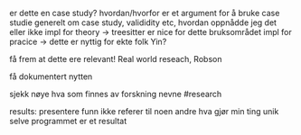 
er dette en case study?
hvordan/hvorfor er et argument for å bruke case studie
generelt om case study, valididity etc, hvordan oppnådde jeg det eller ikke
impl for theory -> treesitter er nice for dette bruksområdet
impl for pracice -> dette er nyttig for ekte folk
Yin?

få frem at dette ere relevant!
Real world reseach, Robson

få dokumentert nytten

sjekk nøye hva som finnes av forskning
nevne #research

results:
presentere funn
ikke referer til noen andre
hva gjør min ting unik
selve programmet er et resultat
